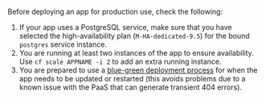 Before deploying an app for production use, check the following:

1. If your app uses a PostgreSQL service, make sure that you have selected the high-availability plan (``M-HA-dedicated-9.5``) for the bound ``postgres`` service instance.
2. You are running at least two instances of the app to ensure availability. Use ``cf scale APPNAME -i 2`` to add an extra running instance.
3. You are prepared to use a [blue-green deployment process](https://docs.cloudfoundry.org/devguide/deploy-apps/blue-green.html) for when the app needs to be updated or restarted (this avoids problems due to a known issue with the PaaS that can generate transient 404 errors).

